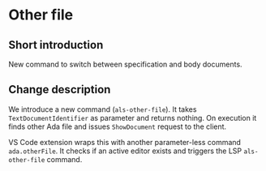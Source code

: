 # Other file

## Short introduction

New command to switch between specification and body documents.

## Change description

We introduce a new command (`als-other-file`). It takes `TextDocumentIdentifier`
as parameter and returns nothing. On execution it finds other Ada file and
issues `ShowDocument` request to the client.

VS Code extension wraps this with another parameter-less command `ada.otherFile`.
It checks if an active editor exists and triggers the LSP `als-other-file` command.